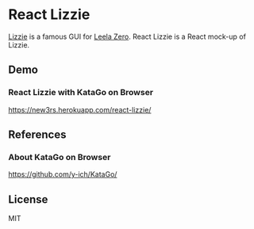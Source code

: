# React Lizzie
[Lizzie](https://github.com/featurecat/lizzie) is a famous GUI for [Leela Zero](https://github.com/leela-zero/leela-zero).
React Lizzie is a React mock-up of Lizzie.

## Demo

### React Lizzie with KataGo on Browser
https://new3rs.herokuapp.com/react-lizzie/


## References

### About KataGo on Browser
https://github.com/y-ich/KataGo/

## License
MIT